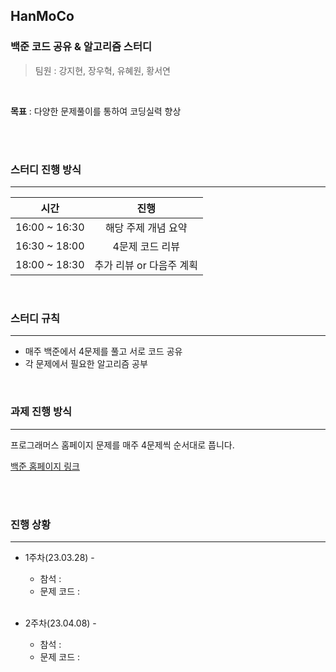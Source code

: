 ## HanMoCo 
### 백준 코드 공유 & 알고리즘 스터디

> 팀원 : 강지현, 장우혁, 유혜원, 황서연

<br>

**목표** : 다양한 문제풀이를 통하여 코딩실력 향상

<br>

<br>

### 스터디 진행 방식

---

|     시간      |                진행                 |
| :-----------: | :---------------------------------: |
| 16:00 ~ 16:30 |         해당 주제 개념 요약         |
| 16:30 ~ 18:00 |           4문제 코드 리뷰           |
| 18:00 ~ 18:30 | 추가 리뷰 or 다음주 계획  |

<br>

### 스터디 규칙

---

- 매주 백준에서 4문제를 풀고 서로 코드 공유
- 각 문제에서 필요한 알고리즘 공부 

<br>

### 과제 진행 방식

---

프로그래머스 홈페이지 문제를 매주 4문제씩 순서대로 풉니다.

[백준 홈페이지 링크](<https://www.acmicpc.net/>)

<br>

<br>

### 진행 상황

---

- 1주차(23.03.28) - 

  - 참석 : 
  - 문제 코드 :
  <br>

- 2주차(23.04.08) - 

  - 참석 :
  - 문제 코드 : 

  <br>

